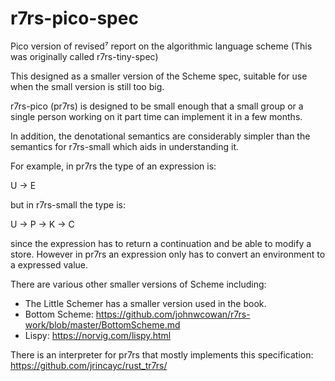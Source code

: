 # r7rs-pico-spec
Pico version of revised⁷ report on the algorithmic language scheme
(This was originally called r7rs-tiny-spec)

This designed as a smaller version of the Scheme spec, suitable for use when the
small version is still too big.

r7rs-pico (pr7rs) is designed to be small enough that a small group or a single 
person working on it part time can implement it in a few months.

In addition, the denotational semantics are considerably simpler than the semantics
for r7rs-small which aids in understanding it.

For example, in pr7rs the type of an expression is:

U -> E

but in r7rs-small the type is:

U -> P -> K -> C

since the expression has to return a continuation and be able to modify a store.
However in pr7rs an expression only has to convert an environment to a expressed value.

There are various other smaller versions of Scheme including:
* The Little Schemer has a smaller version used in the book.
* Bottom Scheme: https://github.com/johnwcowan/r7rs-work/blob/master/BottomScheme.md
* Lispy: https://norvig.com/lispy.html

There is an interpreter for pr7rs that mostly implements this specification:
https://github.com/jrincayc/rust_tr7rs/


